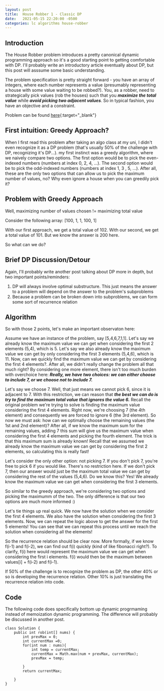 ```yaml
---
layout: post
title:  House Robber 1 - Classic DP
date:   2021-05-15 22:20:00 -0500
categories: lc algorithms house-robber
---
```


Introduction
---------------
The House Robber problem introduces a pretty canonical dynamic programming approach so it's a good starting point to getting comfortable with DP. I'll probably write an introductory article eventually about DP, but this post will asssume some basic understanding. 

The problem specification is pretty straight forward - you have an array of integers, where each number represents a value (presumably representing a house with some value waiting to be robbed?). You, as a robber, need to strategically pick values (rob the houses) such that you ***maximize the total value*** while ***avoid picking two adjacent values***. So in typical fashion, you have an objective and a constraint.

Problem can be found [here](https://leetcode.com/problems/house-robber/){:target="_blank"}

First intuition: Greedy Approach?
-----------------
When I first read this problem after taking an algo class at my uni, I didn't even recognize it as a DP problem (that's usually 50% of the challenge with DP, recognizing it's DP...). my first instinct was a greedy algorithm, where we naively compare two options. The first option would be to pick the even-indexed numbers (numbers at index 0, 2, 4, ...). The second option would be to pick the odd-indexed numbers (numbers at index 1, 3 , 5, ...). After all, these are the only two options that can allow us to pick the maximum number of values, no? Why even ignore a house when you can greedily pick it? 


Problem with Greedy Approach
------------------
Well, maximizing number of values chosen != maximizing total value  

Consider the following array: [100, 1, 1, 100, 1]  

With our first approach, we get a total value of 102. With our second, we get a total value of 101. But we know the answer is 200 here. 

So what can we do? 


Brief DP Discussion/Detour
--------------------
Again, I'll probably write another post talking about DP more in depth, but two important points/reminders:


1. DP will always involve optimal substructure. This just means the answer to a problem will depend on the answer to the problem's subproblems
2. Because a problem can be broken down into subproblems, we can form some sort of recurrence relation


Algorithm
-------------------
So with those 2 points, let's make an important observaton here:  

Assume we have an instance of the problem, say [5,4,6,7,1,1]. Let's say we already know the maximum value we can get when considering the first 2 elements (5,4), which is 5. Let's say we also already know the maximum value we can get by only considering the first 3 elements (5,4,6), which is 11.  Now, can we quickly find the maximum value we can get by considering the first 4 elements?. After all, we didn't really change the problem all that much right? By considering one more element, there isn't too much burden with overchoice here: ***Really, we have two choices: we can either choose to include 7, or we choose not to include 7.***  

Let's say we choose 7. Well, that just means we cannot pick 6, since it is adjacent to 7. With this restriction, we can reason that ***the best we can do is try to find the maximum total value that ignores the value 6.*** Recall the original problem we're trying to solve is finding the maximum value considering the first 4 elements. Right now, we're choosing 7 (the 4th element) and consequently we are forced to ignore 6 (the 3rd element). So now we must ask: how can we optimally choose the remaining values (the 1st and 2nd element)? After all, if we know the maximum sum for the remaining values, adding 7 this sum will give us the maximum value when considering the first 4 elements and picking the fourth element. The trick is that this maximum sum is already known! Recall that we assumed we already know the maximum value we can get by considering the first 2 elements, so calculating this is really fast!

Let's consider the only other option: not picking 7. If you don't pick 7, you're free to pick 6 if you would like. There's no restriction here. If we don't pick 7, then our answer would just be the maximum total value we can get by considering the rest of the values (5,4,6). Do we know this? Yes! We already know the maximum value we can get when considering the first 3 elements.  

So similar to the greedy approach, we're considering two options and picking the maximumm of the two. The only difference is that our two options are much more informed :)  

Let's tie things up real quick. We now have the solution when we consider the first 4 elements. We also have the solution when considering the first 3 elements. Now, we can repeat the logic above to get the answer for the first 5 elements! You can see that we can repeat this process until we reach the solution when considering all the elements! 


So the recurrence relation should be clear now. More formally, if we know f(i-1) and f(i-2), we can find out f(i) quickly (kind of like fibonacci right?). To clarify, f(i) here would represent the maximum value we can get when considering the first i elements. f(i) would then be the maximum between values[i] + f(i-2) and f(i-1). 

If 50% of the challenge is to recognize the problem as DP, the other 40% or so is developing the recurrence relation. Other 10% is just translating the recurrence relation into code.


Code
----------------------
The following code does specifically bottom up dynamic progrmaming instead of memoization dynamic programming. The difference will probably be discussed in another post.


```
class Solution {
    public int rob(int[] nums) {
        int prevMax = 0;
        int currentMax =0;
        for(int num : nums){
            int temp = currentMax;
            currentMax = Math.max(num + prevMax, currentMax);
            prevMax = temp;
            
        }
        return currentMax;
        
    }
}
```